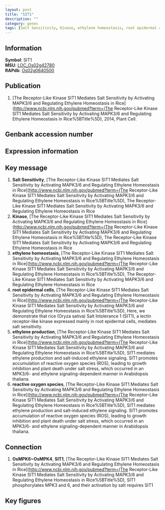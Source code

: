 ```yaml
---
layout: post
title: "SIT1"
description: ""
category: genes
tags: [Salt Sensitivity, Kinase, ethylene homeostasis, root epidermal cells, ethylene production, reactive oxygen species, Gene]
---
```


## Information
__Symbol__: SIT1  
__MSU__: [LOC_Os02g42780](http://rice.plantbiology.msu.edu/cgi-bin/ORF_infopage.cgi?orf=LOC_Os02g42780)  
__RAPdb__: [Os02g0640500](http://rapdb.dna.affrc.go.jp/viewer/gbrowse_details/irgsp1?name=Os02g0640500)  

## Publication
1. [The Receptor-Like Kinase SIT1 Mediates Salt Sensitivity by Activating MAPK3/6 and Regulating Ethylene Homeostasis in Rice](http://www.ncbi.nlm.nih.gov/pubmed?term=(The Receptor-Like Kinase SIT1 Mediates Salt Sensitivity by Activating MAPK3/6 and Regulating Ethylene Homeostasis in Rice%5BTitle%5D), 2014, Plant Cell.

## Genbank accession number

## Expression information

## Key message
1. __Salt Sensitivity__, [The Receptor-Like Kinase SIT1 Mediates Salt Sensitivity by Activating MAPK3/6 and Regulating Ethylene Homeostasis in Rice](http://www.ncbi.nlm.nih.gov/pubmed?term=(The Receptor-Like Kinase SIT1 Mediates Salt Sensitivity by Activating MAPK3/6 and Regulating Ethylene Homeostasis in Rice%5BTitle%5D), The Receptor-Like Kinase SIT1 Mediates Salt Sensitivity by Activating MAPK3/6 and Regulating Ethylene Homeostasis in Rice
2. __Kinase__, [The Receptor-Like Kinase SIT1 Mediates Salt Sensitivity by Activating MAPK3/6 and Regulating Ethylene Homeostasis in Rice](http://www.ncbi.nlm.nih.gov/pubmed?term=(The Receptor-Like Kinase SIT1 Mediates Salt Sensitivity by Activating MAPK3/6 and Regulating Ethylene Homeostasis in Rice%5BTitle%5D), The Receptor-Like Kinase SIT1 Mediates Salt Sensitivity by Activating MAPK3/6 and Regulating Ethylene Homeostasis in Rice
3. __ethylene homeostasis__, [The Receptor-Like Kinase SIT1 Mediates Salt Sensitivity by Activating MAPK3/6 and Regulating Ethylene Homeostasis in Rice](http://www.ncbi.nlm.nih.gov/pubmed?term=(The Receptor-Like Kinase SIT1 Mediates Salt Sensitivity by Activating MAPK3/6 and Regulating Ethylene Homeostasis in Rice%5BTitle%5D), The Receptor-Like Kinase SIT1 Mediates Salt Sensitivity by Activating MAPK3/6 and Regulating Ethylene Homeostasis in Rice
4. __root epidermal cells__, [The Receptor-Like Kinase SIT1 Mediates Salt Sensitivity by Activating MAPK3/6 and Regulating Ethylene Homeostasis in Rice](http://www.ncbi.nlm.nih.gov/pubmed?term=(The Receptor-Like Kinase SIT1 Mediates Salt Sensitivity by Activating MAPK3/6 and Regulating Ethylene Homeostasis in Rice%5BTitle%5D), Here, we demonstrate that rice (Oryza sativa) Salt Intolerance 1 (SIT1), a lectin receptor-like kinase expressed mainly in root epidermal cells, mediates salt sensitivity.
5. __ethylene production__, [The Receptor-Like Kinase SIT1 Mediates Salt Sensitivity by Activating MAPK3/6 and Regulating Ethylene Homeostasis in Rice](http://www.ncbi.nlm.nih.gov/pubmed?term=(The Receptor-Like Kinase SIT1 Mediates Salt Sensitivity by Activating MAPK3/6 and Regulating Ethylene Homeostasis in Rice%5BTitle%5D), SIT1 mediates ethylene production and salt-induced ethylene signaling. SIT1 promotes accumulation of reactive oxygen species (ROS), leading to growth inhibition and plant death under salt stress, which occurred in an MPK3/6- and ethylene signaling-dependent manner in Arabidopsis thaliana.
6. __reactive oxygen species__, [The Receptor-Like Kinase SIT1 Mediates Salt Sensitivity by Activating MAPK3/6 and Regulating Ethylene Homeostasis in Rice](http://www.ncbi.nlm.nih.gov/pubmed?term=(The Receptor-Like Kinase SIT1 Mediates Salt Sensitivity by Activating MAPK3/6 and Regulating Ethylene Homeostasis in Rice%5BTitle%5D), SIT1 mediates ethylene production and salt-induced ethylene signaling. SIT1 promotes accumulation of reactive oxygen species (ROS), leading to growth inhibition and plant death under salt stress, which occurred in an MPK3/6- and ethylene signaling-dependent manner in Arabidopsis thaliana.

## Connection
1. __OsMPK6~OsMPK4__, __SIT1__, [The Receptor-Like Kinase SIT1 Mediates Salt Sensitivity by Activating MAPK3/6 and Regulating Ethylene Homeostasis in Rice](http://www.ncbi.nlm.nih.gov/pubmed?term=(The Receptor-Like Kinase SIT1 Mediates Salt Sensitivity by Activating MAPK3/6 and Regulating Ethylene Homeostasis in Rice%5BTitle%5D), SIT1 phosphorylates MPK3 and 6, and their activation by salt requires SIT1

## Key figures


